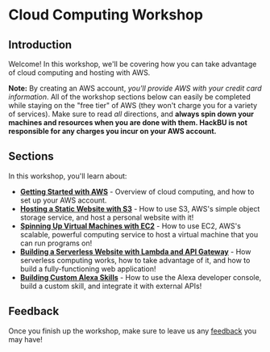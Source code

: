 # Cloud Computing Workshop

## Introduction

Welcome! In this workshop, we'll be covering how you can take advantage of cloud computing and hosting with AWS.

**Note:** By creating an AWS account, *you'll provide AWS with your credit card information*. All of the workshop sections below can easily be completed while staying on the "free tier" of AWS (they won't charge you for a variety of services). Make sure to read *all* directions, and **always spin down your machines and resources when you are done with them. HackBU is not responsible for any charges you incur on your AWS account.**

## Sections

In this workshop, you'll learn about:

 * [**Getting Started with AWS**](https://github.com/HackBinghamton/CloudComputingWorkshop/blob/master/Intro/SettingUpAWS.md) - Overview of cloud computing, and how to set up your AWS account.
 * [**Hosting a Static Website with S3**](https://github.com/HackBinghamton/CloudComputingWorkshop/blob/master/S3/StaticWebsiteUsingS3.md) - How to use S3, AWS's simple object storage service, and host a personal website with it!
 * [**Spinning Up Virtual Machines with EC2**](https://github.com/HackBinghamton/CloudComputingWorkshop/blob/master/EC2/SpinningUpAndShuttingDown.md) - How to use EC2, AWS's scalable, powerful computing service to host a virtual machine that you can run programs on!
 * [**Building a Serverless Website with Lambda and API Gateway**](https://github.com/HackBinghamton/CloudComputingWorkshop/tree/master/Serverless) - How serverless computing works, how to take advantage of it, and how to build a fully-functioning web application!
 * [**Building Custom Alexa Skills**](https://github.com/HackBinghamton/CloudComputingWorkshop/blob/master/AlexaSkills/README.md) - How to use the Alexa developer console, build a custom skill, and integrate it with external APIs!

## Feedback

Once you finish up the workshop, make sure to leave us any [feedback](https://forms.gle/L6fWpyCviBMeJk5R6) you may have!
